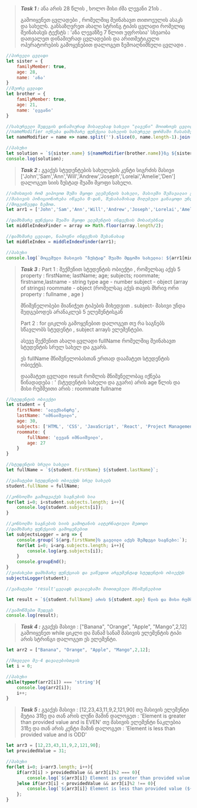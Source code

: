 >***Task 1 :***
>ანა არის 28 წლის , ხოლო მისი ძმა ლევანი 21ის .
>
>გამოიყენეთ ცვლადები , რომელშიც შეინახავთ თითოეულის ასაკს და სახელს.
>განსაზღვრეთ ახალი სტრინგ ტიპის ცვლადი რომელიც შეინახასვს ტექსტს :
>'ანა ლევანზე 7 წლით უფროსია'
>სხვაობა დათვალეთ დინამიურად ცვლადების და არითმეტიკული ოპერატორების გამოყენებით
>დალოგეთ ზემოაღნიშნული ცვლადი . 

```javascript
//პირველი ცვლადი
let sister = {
    familyMember: true,
    age: 28,
    name: 'ანა'
}
//მეორე ცვლადი
let brother = {
    familyMember: true,
    age: 21,
    name: 'ლევანი'
}

//სასურველი შედეგის დინამიურად მისაღებად სახელი "ლავენი" მოითხოვს ცვლილებას "ზე" თანდებულის დართვისას
//nameModifier იქნება დამხმარე ფუნქცია სახელის სასურველ ფორმაში ჩასასმელად
let nameModifier = name => name.split('').slice(0, name.length-1).join('');

//პასუხი
let solution = `${sister.name} ${nameModifier(brother.name)}ზე ${sister.age-brother.age} წლით უფროსია`;
console.log(solution);
```

>***Task 2 :*** 
>გვაქვს სტუდენტების სახელების კენტი სიგრძის მასივი ['John','Sam','Ann','Will','Andrew','Joseph','Lorelai','Amelie','Den']
>დალოგეთ სიის ზუსტად შუაში მყოფი სახელი.

```javascript
//იმისთვის რომ ვიპოვოთ შუში მყოფი ელემენტის სახელი, მასივში შემავალაი ელემენტების რაოდენობა უნდა გავყოთ ორზე და გავითვალისწინოთ რომ
//მასივის პოზიციონირება იწყება 0-დან, შესაბამისად მიღებული განაყოფი უნდა დავამრგვალოთ ქვემოთ. * ათვლა რომ 1 დან იწყებოდეს დამრგვალება 
//მოგვიწევდა ზემოთ. 
let arr1 = ['John','Sam','Ann','Will','Andrew','Joseph','Lorelai','Amelie','Den'];

//დამხმარე ფუნქცია შუაში მყოფი ელემენტის ინდექსის მოსაძებნად
let middleIndexFinder = array => Math.floor(array.length/2);

//დამხმარე ცვლადი, ნაპოვნი ინდექსის შესანახად
let middleIndex = middleIndexFinder(arr1);

//პასუხი
console.log(`მოცემული მასივის "ზუსტად" შუაში მდგომი სახელია: ${arr1[middleIndex]}`);
```

>***Task 3 :*** 
>Part 1 : შექმენით სტუდენტის ობიექტი , რომელსაც აქვს 5 property : firstName; lastName; age; subjects; roommate;
>firstname,lastname - string type
>age - number
>subject - object (array of strings)
>roommate - object (რომელსაც აქვს თავის მხრივ ორი property : fullname , age )
>
>მნიშვნელობები მიანიჭეთ ტიპების მიხედვით . subject- მასივი უნდა შედგებოდეს არანაკლებ 5 ელემენტისგან
>
>Part 2 : 
>    for ციკლის გამოყენებით დალოგეთ თუ რა საგნებს სწავლობს სტუდენტი , subject arrayს ელემენტები.
>
>    ასევე შექმენით ახალი ცვლადი fullName რომელშიც შეინახავთ სტუდენტის სრულ სახელ და გვარს.
>
>    ეს fullName მნიშვნელობასთან ერთად დაამატეთ სტუდენტის ობიექტს. 
>     
>    დაამატეთ ცვლადი result რომლის მნიშვნელობაც იქნება წინადადება : 
>        ' (სტუდენტის სახელი და გვარი) არის age წლის და მისი რუმმეითი არის : roommate fullname
    
```javascript
//სტუდენტის ობიექტი
let student = {
    firstName: 'ალექსანდრე',
    lastName: "იმნაიშვილი",
    age: 30,
    subjects: ['HTML', 'CSS', 'JavaScript', 'React', 'Project Management'],
    roommate: {
        fullName: 'ლევან იმნაიშვილი',
        age: 27
    }
}

//სტუდენტის სრული სახელი
let fullName = `${student.firstName} ${student.lastName}`;

//ვამატებთ სტუდენტის ობიექტს სრულ სახელს
student.fullName = fullName;

//კონსოლში გამოგვაქვს საგნების სია
for(let i=0; i<student.subjects.length; i++){
    console.log(student.subjects[i]);
}

//კონსოლში საგნების სიის გამოტანის ალტერნატიული მეთოდი
//დამხმარე ფუნქციის გამოყენებით
let subjectsLogger = arg => {
    console.group(`${arg.firstName}ს გავლილი აქვს შემდეგი საგნები:`);
    for(let i=0; i<arg.subjects.length; i++){
        console.log(arg.subjects[i]);
    }
    console.groupEnd();
}
//ვიძახებთ დამხმარე ფუნქციას და ვაწვდით არგუმენტად სტუდენტის ობიექტს
subjectsLogger(student);

//ვამატებთ 'result'ცვლადს დავალებაში მითითებული მნიშვნელბით

let result = `${student.fullName} არის ${student.age} წლის და მისი რუმმეითი არის: ${student.roommate.fullName}`

//ვამოწმებთ შედეგს
console.log(result);
```

>***Task 4 :*** 
>გვაქვს  მასივი : ["Banana", "Orange", "Apple", "Mango",2,12]
>გამოიყენეთ while ციკლი და მანამ სანამ მასივის ელემენტის ტიპი არის სტრინგი
>დალოგეთ ეს ელემენტი.

```javascript
let arr2 = ["Banana", "Orange", "Apple", "Mango",2,12];

//მთვლელი მე-4 დავალებისთვის
let i = 0;

//პასუხი
while(typeof(arr2[i]) === 'string'){
    console.log(arr2[i]);
    i++;
}
```

>***Task 5 :*** 
>გვაქვს მასივი : [12,23,43,11,9,2,121,90]
>თუ მასივის ელემენტი მეტია 31ზე და თან არის ლუწი მაშინ დალოგეთ : 'Element is greater than provided value and is EVEN'
>თუ მასივის ელემენტი ნაკლებია 31ზე და თან არის კენტი მაშინ დალოგეთ : 'Element is less than provided value and is ODD'

```javascript
let arr3 = [12,23,43,11,9,2,121,90];
let providedValue = 31;

//პასუხი
for(let i=0; i<arr3.length; i++){
    if(arr3[i] > providedValue && arr3[i]%2 === 0){
        console.log(`${arr3[i]} Element is greater than provided value (${providedValue}) and is EVEN`);
    }else if(arr3[i] < providedValue && arr3[i]%2 !== 0){
        console.log(`${arr3[i]} Element is less than provided value (${providedValue}) and is ODD`);
    };
}
```